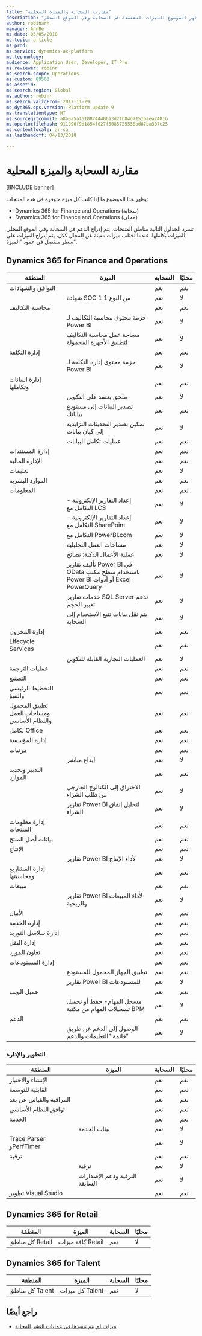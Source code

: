 ```yaml
---
title: "مقارنة السحابة والميزة المحلية"
description: "يُظهر الموضوع الميزات المعتمدة في السحابة وفي الموقع المحلي."
author: robinarh
manager: AnnBe
ms.date: 03/05/2018
ms.topic: article
ms.prod: 
ms.service: dynamics-ax-platform
ms.technology: 
audience: Application User, Developer, IT Pro
ms.reviewer: robinr
ms.search.scope: Operations
ms.custom: 89563
ms.assetid: 
ms.search.region: Global
ms.author: robinr
ms.search.validFrom: 2017-11-29
ms.dyn365.ops.version: Platform update 9
ms.translationtype: HT
ms.sourcegitcommit: a8b5a5af5108744406a3d2fb84d7151baea2481b
ms.openlocfilehash: 911996f9d1854f027f5085725538bd87ba307c25
ms.contentlocale: ar-sa
ms.lasthandoff: 04/13/2018

---
```


# <a name="cloud-and-on-premises-feature-comparison"></a>مقارنة السحابة والميزة المحلية

[!INCLUDE [banner](../includes/banner.md)]

يظهر هذا الموضوع ما إذا كانت كل ميزة متوفرة في هذه المنتجات:

+ Dynamics 365 for Finance and Operations (سحابة)
+ Dynamics 365 for Finance and Operations (محلي)

تسرد الجداول التالية مناطق المنتجات. يتم إدراج الدعم في السحابة وفي الموقع المحلي للميزات بكاملها. عندما تختلف ميزات معينة عن المجال ككل، يتم إدراج الميزات على سطر منفصل في عمود "الميزة".

## <a name="dynamics-365-for-finance-and-operations"></a>Dynamics 365 for Finance and Operations

| المنطقة | الميزة | السحابة | محليًا|
|---|---|---|---|
| التوافق والشهادات | | نعم | نعم |
| | شهادة SOC 1 من النوع 1| نعم | لا |
| محاسبة التكاليف | | نعم | نعم |
| | حزمة محتوى محاسبة التكاليف لـ Power BI| نعم | لا |
| | مساحة عمل محاسبة التكاليف لتطبيق الأجهزة المحمولة| نعم | لا |
| إدارة التكلفة| | نعم | نعم |
| | حزمة محتوى إدارة التكلفة‬‏‫ لـ Power BI | نعم | لا |
| إدارة البيانات وتكاملها| | نعم | نعم |
| | ملحق يعتمد على التكوين| نعم | لا |
| | تصدير البيانات إلى مستودع بياناتك| نعم | نعم |
| | تمكين تصدير التحديثات التزايدية إلى كيان بيانات | ‏‏نعم | لا |
| | عمليات تكامل البيانات                 |‏‏نعم | ‏‏نعم|
| إدارة المستندات| | ‏‏نعم| ‏‏نعم |
| الإدارة المالية|  | ‏‏نعم | ‏‏نعم |
| تعليمات| | نعم | لا |
| الموارد البشرية | | نعم | نعم |
| المعلومات| | نعم | نعم |
| | إعداد التقارير الإلكترونية - التكامل مع LCS | نعم | لا|
| | إعداد التقارير الإلكترونية - التكامل مع SharePoint | نعم | لا|
| | التكامل مع PowerBI.com| نعم | لا |
| | مساحات العمل التحليلية | نعم | لا |
| | عملية الأعمال الذكية: نصائح| نعم | لا |
| | تأليف تقارير Power BI في OData باستخدام سطح مكتب Power BI أو أدوات Excel PowerQuery | نعم | لا |
| | خدمات تقارير SQL Server‬ تدعم تغيير الحجم  | نعم | لا |
| | يتم نقل بيانات تتبع الاستخدام إلى السحابة | نعم | لا |
| إدارة المخزون| | نعم | نعم |
| Lifecycle Services| | نعم | نعم |
| | العمليات التجارية القابلة للتكوين | نعم | لا |
| عمليات الترجمة| | نعم | نعم |
| التصنيع| | نعم | نعم |
| التخطيط الرئيسي والتنبؤ| | نعم | نعم |
| تطبيق المحمول ومساحات العمل والنظام الأساسي  | | نعم | نعم |
| تكامل Office| | نعم | نعم |
| إدارة المؤسسة | | نعم | نعم |
| مرتبات|  | نعم | نعم |
| | إيداع مباشر| نعم | لا |
| التدبير وتحديد الموارد| | نعم | نعم |
| | الاختراق إلى الكتالوج الخارجي من طلب الشراء| نعم | لا |
| | تقارير Power BI لتحليل إنفاق الشراء| نعم | لا |
| إدارة معلومات المنتجات | | نعم | نعم |
| بيانات أصل المنتج| | نعم | نعم|
| الإنتاج | | نعم | نعم |
| | تقارير Power BI لأداء الإنتاج| نعم | لا |
| إدارة المشاريع ومحاسبتها|  | نعم | نعم |
| مبيعات| | نعم | نعم |
| | تقارير Power BI لأداء المبيعات والربحية| نعم | لا |
| الأمان | | نعم | نعم |
| إدارة الخدمة| | نعم | نعم |
| إدارة سلاسل التوريد| | نعم | نعم |
| إدارة النقل| | نعم | نعم |
| تعاون المورد| | نعم | نعم|
| إدارة المستودعات| | نعم | نعم |
| | تطبيق الجهاز المحمول للمستودع| نعم | نعم |
| | تقارير Power BI للمستودعات| نعم | لا |
| عميل الويب | | نعم | نعم |
| | مسجل المهام- حفظ أو تحميل تسجيلات المهام من مكتبة BPM| نعم | لا |
| الدعم | | نعم | نعم |
| | الوصول إلى الدعم عن طريق قائمة "التعليمات والدعم"| نعم | لا |

### <a name="development-and-administration"></a>التطوير والإدارة

| المنطقة | الميزة | السحابة | محليًا|
|---|---|---|---|
| الإنشاء والاختبار | | نعم | نعم |
| القابلية للتوسعة|  | نعم | نعم |
| المراقبة والقياس عن بعد  || نعم | نعم |
| توافق النظام الأساسي  || نعم | نعم |
| الخدمة | | نعم | نعم |
| | بيئات الخدمة | نعم | لا |
| Trace Parser وPerfTimer | | نعم | لا |
| ترقية | | نعم | نعم |
| | ترقية | نعم | لا |
| | الترقية ودعم الإصدارات السابقة | نعم | لا |
| تطوير Visual Studio |  | نعم | نعم |


## <a name="dynamics-365-for-retail"></a>Dynamics 365 for Retail 

| المنطقة | الميزة | السحابة | محليًا|
|---|---|---|---|
| كل مناطق Retail | كافة ميزات Retail | نعم | لا |

## <a name="dynamics-365-for-talent"></a>Dynamics 365 for Talent

| المنطقة | الميزة | السحابة | محليًا|
|---|---|---|---|
| كل مناطق Talent | كل ميزات Talent | نعم | لا |

## <a name="see-also"></a>راجع أيضًا

- [ميزات لم يتم تنفيذها في عمليات النشر المحلية](features-not-implemented-on-prem.md)


